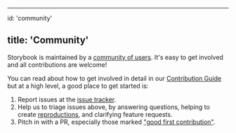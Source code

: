 * * *

id: 'community'

## title: 'Community'

Storybook is maintained by a [community of users](https://github.com/storybooks/storybook/graphs/contributors). It's easy to get involved and all contributions are welcome!

You can read about how to get involved in detail in our [Contribution Guide](https://github.com/storybooks/storybook/blob/master/CONTRIBUTING.md) but at a high level, a good place to get started is:

1.  Report issues at the [issue tracker](https://github.com/storybooks/storybook/issues).
2.  Help us to triage issues above, by answering questions, helping to create [reproductions](https://github.com/storybooks/storybook/blob/master/CONTRIBUTING.md#reproductions), and clarifying feature requests.
3.  Pitch in with a PR, especially those marked ["good first contribution"](https://github.com/storybooks/storybook/labels/good%20first%20contribution).
